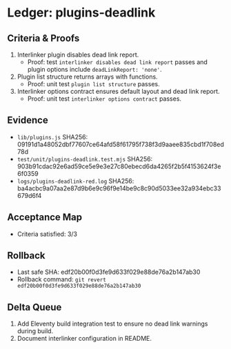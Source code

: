 # Ledger: plugins-deadlink

## Criteria & Proofs
1. Interlinker plugin disables dead link report.
   - Proof: test `interlinker disables dead link report` passes and plugin options include `deadLinkReport: 'none'`.
2. Plugin list structure returns arrays with functions.
   - Proof: unit test `plugin list structure` passes.
3. Interlinker options contract ensures default layout and dead link report.
   - Proof: unit test `interlinker options contract` passes.

## Evidence
- `lib/plugins.js` SHA256: 09191d1a48052dbf77607ce64afd58f61795f738f3d9aaee835cbd1f708ed78d
- `test/unit/plugins-deadlink.test.mjs` SHA256: 903b91cdac92e6ad59ce5e9e3e27c80ebecd6da4265f2b5f4153624f3e6f0359
- `logs/plugins-deadlink-red.log` SHA256: ba4acbc9a07aa2e87d9b6e9c96f9e14be9c8c90d5033ee32a934ebc33679d6f4

## Acceptance Map
- Criteria satisfied: 3/3

## Rollback
- Last safe SHA: edf20b00f0d3fe9d633f029e88de76a2b147ab30
- Rollback command: `git revert edf20b00f0d3fe9d633f029e88de76a2b147ab30`

## Delta Queue
1. Add Eleventy build integration test to ensure no dead link warnings during build.
2. Document interlinker configuration in README.

